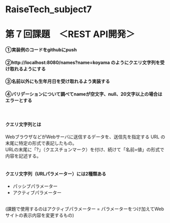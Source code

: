 # RaiseTech_subject7
# 第７回課題　＜REST API開発＞  

#### ①実装例のコードをgithubにpush  
#### ②http://localhost:8080/names?name=koyama のようにクエリ文字列を受け取れるようにする  
#### ③名前以外にも生年月日を受け取れるよう実装する  
#### ④バリデーションについて調べてnameが空文字、null、20文字以上の場合はエラーとする  
<br>  

#### クエリ文字列とは  
WebブラウザなどがWebサーバに送信するデータを、送信先を指定する URL の末尾に特定の形式で表記したもの。  
URLの末尾に「?」（クエスチョンマーク）を付け、続けて「名前=値」の形式で内容を記述する。  
<br>
#### クエリ文字列（URLパラメーター）には2種類ある  
- パッシブパラメーター
- アクティブパラメーター  
<br>
(課題で使用するのはアクティブパラメーター = パラメーターをつけ加えてWebサイトの表示内容を変更するもの)  


  
